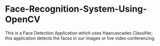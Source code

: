 # Face-Recognition-System-Using-OpenCV
This is a Face Detection Application which uses Haarcascades Classifier, this application detects the faces in our images or live video conferencing.
